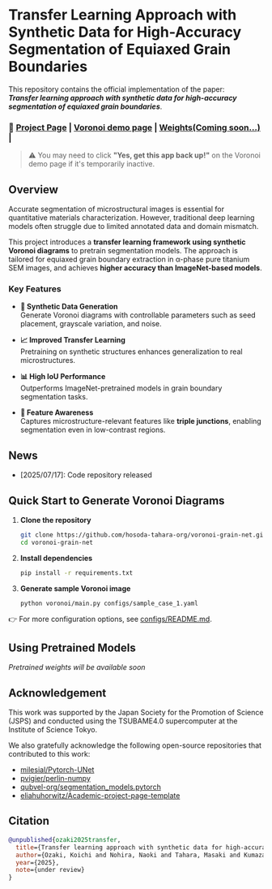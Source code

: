 # Transfer Learning Approach with Synthetic Data for High-Accuracy Segmentation of Equiaxed Grain Boundaries

This repository contains the official implementation of the paper:  
**_Transfer learning approach with synthetic data for high-accuracy segmentation of equiaxed grain boundaries_**.

### 🔗 [Project Page](https://hosoda-tahara-org.github.io/voronoi-grain-net/) | [Voronoi demo page](https://voronoi-web.streamlit.app/) | [Weights(Coming soon...)]() |

> ⚠️ You may need to click **"Yes, get this app back up!"** on the Voronoi demo page if it's temporarily inactive.


## Overview

Accurate segmentation of microstructural images is essential for quantitative materials characterization. However, traditional deep learning models often struggle due to limited annotated data and domain mismatch.

This project introduces a **transfer learning framework using synthetic Voronoi diagrams** to pretrain segmentation models. The approach is tailored for equiaxed grain boundary extraction in α-phase pure titanium SEM images, and achieves **higher accuracy than ImageNet-based models**.

### Key Features

- **🔧 Synthetic Data Generation**  
  Generate Voronoi diagrams with controllable parameters such as seed placement, grayscale variation, and noise.

- **📈 Improved Transfer Learning**  
  Pretraining on synthetic structures enhances generalization to real microstructures.

- **📊 High IoU Performance**  
  Outperforms ImageNet-pretrained models in grain boundary segmentation tasks.

- **🧠 Feature Awareness**  
  Captures microstructure-relevant features like **triple junctions**, enabling segmentation even in low-contrast regions.


## News

- [2025/07/17]: Code repository released


## Quick Start to Generate Voronoi Diagrams
1. **Clone the repository**
   ```bash
   git clone https://github.com/hosoda-tahara-org/voronoi-grain-net.git
   cd voronoi-grain-net
   ```

2. **Install dependencies**
   ```bash
   pip install -r requirements.txt
   ```

3. **Generate sample Voronoi image**
   ```bash
   python voronoi/main.py configs/sample_case_1.yaml 
   ```

👉 For more configuration options, see [configs/README.md](configs/README.md).


## Using Pretrained Models

*Pretrained weights will be available soon*


## Acknowledgement

This work was supported by the Japan Society for the Promotion of Science (JSPS) and conducted using the TSUBAME4.0 supercomputer at the Institute of Science Tokyo.

We also gratefully acknowledge the following open-source repositories that contributed to this work:
- [milesial/Pytorch-UNet](https://github.com/milesial/Pytorch-UNet)
- [pvigier/perlin-numpy](https://github.com/pvigier/perlin-numpy)
- [qubvel-org/segmentation_models.pytorch](https://github.com/qubvel-org/segmentation_models.pytorch)
- [eliahuhorwitz/Academic-project-page-template](https://github.com/eliahuhorwitz/Academic-project-page-template)

## Citation

```bibtex
@unpublished{ozaki2025transfer,
  title={Transfer learning approach with synthetic data for high-accuracy segmentation of equiaxed grain boundaries},
  author={Ozaki, Koichi and Nohira, Naoki and Tahara, Masaki and Kumazawa, Itsuo and Hosoda, Hideki},
  year={2025},
  note={under review}
}
```
